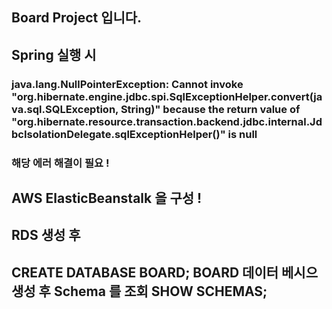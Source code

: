 ## Board Project 입니다.

## Spring 실행 시
### java.lang.NullPointerException: Cannot invoke "org.hibernate.engine.jdbc.spi.SqlExceptionHelper.convert(java.sql.SQLException, String)" because the return value of "org.hibernate.resource.transaction.backend.jdbc.internal.JdbcIsolationDelegate.sqlExceptionHelper()" is null
### 해당 에러 해결이 필요 !

## AWS ElasticBeanstalk 을 구성 !

## RDS 생성 후
## CREATE DATABASE BOARD; BOARD 데이터 베시으 생성 후 Schema 를 조회 SHOW SCHEMAS;
